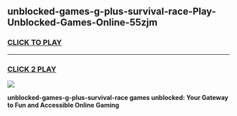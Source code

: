 
## unblocked-games-g-plus-survival-race-Play-Unblocked-Games-Online-55zjm
<h3>
<a href="https://premium76.site?title=unblocked-games-g-plus-survival-race&ref=25A">CLICK TO PLAY</a></h3>
<hr>

<h3>
<a href="https://premium76.site?title=unblocked-games-g-plus-survival-race&ref=25A">CLICK 2 PLAY</a>
  
</h3>

<a href="https://premium76.site?title=unblocked-games-g-plus-survival-race&ref=25A"><img src="https://clearcache.store/games.png"></a>


**unblocked-games-g-plus-survival-race games unblocked: Your Gateway to Fun and Accessible Online Gaming**
